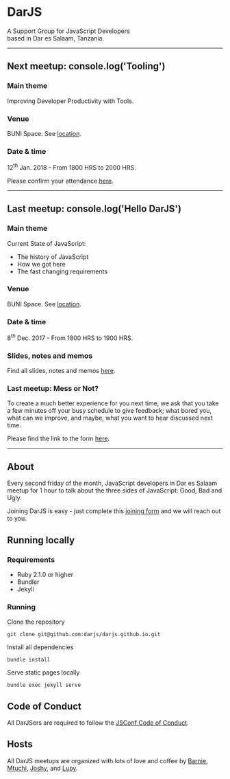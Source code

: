 DarJS
=====

A Support Group for JavaScript Developers  
based in Dar es Salaam, Tanzania.

* * *  

Next meetup: console.log('Tooling')
-----------------------------------

### Main theme

Improving Developer Productivity with Tools.

### Venue

BUNI Space. See [location][buni-location].

### Date & time 

12<sup>th</sup> Jan. 2018 - From 1800 HRS to 2000 HRS.

Please confirm your attendance [here][tooling-form].

* * *   

Last meetup: console.log('Hello DarJS')
---------------------------------------

### Main theme

Current State of JavaScript:

- The history of JavaScript
- How we got here
- The fast changing requirements

### Venue 

BUNI Space. See [location][buni-location].

### Date & time

8<sup>th</sup> Dec. 2017 - From 1800 HRS to 1900 HRS.

### Slides, notes and memos

Find all slides, notes and memos [here][hello-darjs-notes].

### Last meetup: Mess or Not?

To create a much better experience for you next time, we ask that you take a few minutes off your busy schedule to give feedback; what bored you, what can we improve, and maybe, what you want to hear discussed next time.

Please find the link to the form [here][hello-darjs-feedback].

* * *   

About
-----

Every second friday of the month, JavaScript developers in Dar es Salaam meetup for 1 hour to talk about the three sides of JavaScript: Good, Bad and Ugly.

Joining DarJS is easy - just complete this [joining form][join-darjs] and we will reach out to you. 

Running locally
---

### Requirements

- Ruby 2.1.0 or higher
- Bundler
- Jekyll

### Running

Clone the repository 

```
git clone git@github.com:darjs/darjs.github.io.git
```

Install all dependencies

```
bundle install
```

Serve static pages locally

```
bundle exec jekyll serve
```

Code of Conduct
---

All DarJSers are required to follow the [JSConf Code of Conduct][codeofconduct].

Hosts
-----

All DarJS meetups are organized with lots of love and coffee by [Barnie][@makoscafee], [Mtuchi][@mtuchi], [Joshy][@joshuamabina], and [Lupy][@lupyana].

[tooling-form]: https://darjs.typeform.com/to/YOyYUK

[buni-location]: https://www.google.co.tz/maps/place/Buni+Innovation+Hub/@-6.774619,39.2390723,17z/data=!3m1!4b1!4m5!3m4!1s0x185c4c26c97df195:0xa048ed7bf4363a72!8m2!3d-6.774619!4d39.241261?hl=en

[hello-darjs-notes]: https://docs.google.com/presentation/d/17qJsiFPWaeLk2nW4PC6wtf0qNDL0vM47NTArY9_Eos8/edit?usp=sharing
[hello-darjs-feedback]: https://goo.gl/forms/vt7O9sgOMEY32MXD3

[join-darjs]: https://goo.gl/forms/wBH4Rf9AC1dNKWEF3
[codeofconduct]: http://jsconf.com/codeofconduct.html

[@mtuchi]:       https://github.com/mtuchi
[@lupyana]:      https://github.com/lupyana
[@makoscafee]:   https://github.com/MAKOSCAFEE
[@joshuamabina]: https://github.com/joshuamabina
